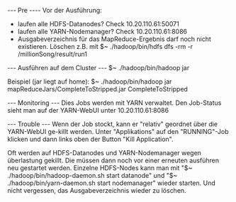 --- Pre ----
Vor der Ausführung:
- laufen alle HDFS-Datanodes? Check 10.20.110.61:50071
- laufen alle YARN-Nodemanager? Check 10.20.110.61:8086
- Ausgabeverzeichnis für das MapReduce-Ergebnis darf noch nicht existieren.
  Löschen z.B. mit $~ ./hadoop/bin/hdfs dfs -rm -r /millionSong/result/run1

--- Ausführen auf dem Cluster ---
$~ ./hadoop/bin/hadoop jar <jar-location> <class>

Beispiel (jar liegt auf home):
$~ ./hadoop/bin/hadoop jar mapReduceJars/CompleteToStripped.jar CompleteToStripped

--- Monitoring ---
Dies Jobs werden mit YARN verwaltet. Den Job-Status sieht man
auf der YARN-WebUI unter 10.20.110.61:8086

--- Trouble ---
Wenn der Job stockt, kann er "relativ" geordnet über
die YARN-WebUI ge-killt werden. Unter "Applikations" auf
den "RUNNING"-Job klicken und dann links oben der Button 
"Kill Application".

Oft werden auf HDFS-Datanodes und YARN-Nodemanager wegen überlastung
gekillt. Die müssen dann noch vor einer erneuten ausführen neu gestartet
werden.
Einzelne HDFS-Nodes kann man mit 
"$~ ./hadoop/bin/hadoop-daemon.sh start datanode" 
und 
"$~ ./hadoop/bin/yarn-daemon.sh start nodemanager" 
wieder starten.
Und nicht vergessen, das Ausgabeverzeichnis wieder zu löschen.
